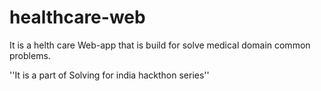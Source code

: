# healthcare-web


It is a helth care Web-app that is build for solve medical domain common problems.

''It is a part of Solving for india hackthon series''
